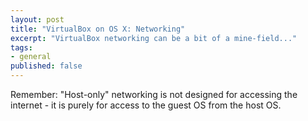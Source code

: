 ```yaml
---
layout: post
title: "VirtualBox on OS X: Networking"
excerpt: "VirtualBox networking can be a bit of a mine-field..."
tags: 
- general
published: false
---
```


Remember: "Host-only" networking is not designed for accessing the 
internet - it is purely for access to the guest OS from the host OS.
